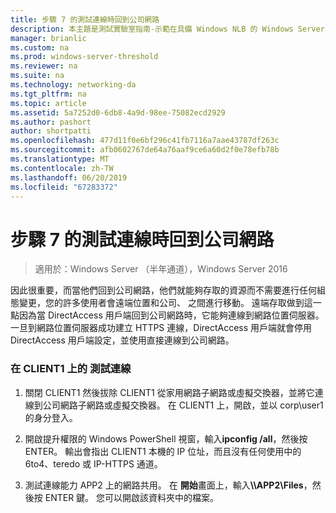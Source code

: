 ```yaml
---
title: 步驟 7 的測試連線時回到公司網路
description: 本主題是測試實驗室指南-示範在具備 Windows NLB 的 Windows Server 2016 的叢集中的 DirectAccess 的一部分
manager: brianlic
ms.custom: na
ms.prod: windows-server-threshold
ms.reviewer: na
ms.suite: na
ms.technology: networking-da
ms.tgt_pltfrm: na
ms.topic: article
ms.assetid: 5a7252d0-6db8-4a9d-98ee-75082ecd2929
ms.author: pashort
author: shortpatti
ms.openlocfilehash: 477d11f0e6bf296c41fb7116a7aae43787df263c
ms.sourcegitcommit: afb0602767de64a76aaf9ce6a60d2f0e78efb78b
ms.translationtype: MT
ms.contentlocale: zh-TW
ms.lasthandoff: 06/20/2019
ms.locfileid: "67283372"
---
```

# <a name="step-7-test-connectivity-when-returning-to-the-corpnet"></a>步驟 7 的測試連線時回到公司網路

>適用於：Windows Server （半年通道），Windows Server 2016

因此很重要，而當他們回到公司網路，他們就能夠存取的資源而不需要進行任何組態變更，您的許多使用者會遠端位置和公司、 之間進行移動。 遠端存取做到這一點因為當 DirectAccess 用戶端回到公司網路時，它能夠連線到網路位置伺服器。 一旦到網路位置伺服器成功建立 HTTPS 連線，DirectAccess 用戶端就會停用 DirectAccess 用戶端設定，並使用直接連線到公司網路。  
  
### <a name="test-connectivity-on-client1"></a>在 CLIENT1 上的 測試連線  
  
1. 關閉 CLIENT1 然後拔除 CLIENT1 從家用網路子網路或虛擬交換器，並將它連線到公司網路子網路或虛擬交換器。 在 CLIENT1 上，開啟，並以 corp\user1 的身分登入。  
  
2. 開啟提升權限的 Windows PowerShell 視窗，輸入**ipconfig /all**，然後按 ENTER。 輸出會指出 CLIENT1 本機的 IP 位址，而且沒有任何使用中的 6to4、teredo 或 IP-HTTPS 通道。  
  
3. 測試連線能力 APP2 上的網路共用。 在 **開始**畫面上，輸入<strong>\\\APP2\Files</strong>，然後按 ENTER 鍵。 您可以開啟該資料夾中的檔案。  
  


